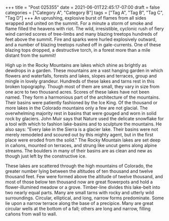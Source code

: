 +++
title = "Post 025355"
date = 2021-06-01T22:45:17-07:00
draft = false
categories = ["Category A", "Category B"]
tags = ["Tag A", "Tag B", "Tag C", "Tag D"]
+++
An uprushing, explosive burst of flames from all sides wrapped and united on the summit. For a minute a storm of smoke and flame filled the heavens with riot. The wild, irresistible, cyclonic rush of fiery wind carried scores of tree-limbs and many blazing treetops hundreds of feet above the summit. Fire and sparks were hurled explosively outward, and a number of blazing treetops rushed off in gale-currents. One of these blazing tops dropped, a destructive torch, in a forest more than a mile distant from the summit!

High up in the Rocky Mountains are lakes which shine as brightly as dewdrops in a garden. These mountains are a vast hanging garden in which flowers and waterfalls, forests and lakes, slopes and terraces, group and mingle in lovely grandeur. Hundreds of these lakes and tarns rest in this broken topography. Though most of them are small, they vary in size from one acre to two thousand acres. Scores of these lakes have not been named. They form a harmonious part of the architecture of the mountains. Their basins were patiently fashioned by the Ice King. Of the thousand or more lakes in the Colorado mountains only a few are not glacial. The overwhelming majority rest in basins that were gouged and worn in solid rock by glaciers. John Muir says that Nature used the delicate snowflake for a tool with which to fashion lake-basins and to sculpture the mountains. He also says: "Every lake in the Sierra is a glacier lake. Their basins were not merely remodeled and scoured out by this mighty agent, but in the first place were eroded from the solid." The Rocky Mountain lakes are set deep in cañons, mounted on terraces, and strung like uncut gems along alpine streams. The boulders in many of their basins are as clean and new as though just left by the constructive ice.

These lakes are scattered through the high mountains of Colorado, the greater number lying between the altitudes of ten thousand and twelve thousand feet. Few were formed above the altitude of twelve thousand, and most of those below ten thousand now are great flowerpots and hold a flower-illumined meadow or a grove. Timber-line divides this lake-belt into two nearly equal parts. Many are small tarns with rocky and utterly wild surroundings. Circular, elliptical, and long, narrow forms predominate. Some lie upon a narrow terrace along the base of a precipice. Many are great circular wells at the bottom of a fall; others are long and narrow, filling cañons from wall to wall.
